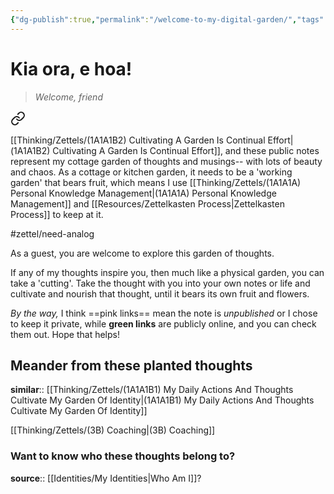 ```yaml
---
{"dg-publish":true,"permalink":"/welcome-to-my-digital-garden/","tags":["gardenEntry"],"noteIcon":"","created":"2025-05-30T14:25","updated":"2025-05-30T14:28"}
---
```



# Kia ora, e hoa! 
> _Welcome, friend_


<div class="transclusion internal-embed is-loaded"><a class="markdown-embed-link" href="/thinking/zettels/1-a1-a1-b-my-thoughts-are-a-cottage-garden/" aria-label="Open link"><svg xmlns="http://www.w3.org/2000/svg" width="24" height="24" viewBox="0 0 24 24" fill="none" stroke="currentColor" stroke-width="2" stroke-linecap="round" stroke-linejoin="round" class="svg-icon lucide-link"><path d="M10 13a5 5 0 0 0 7.54.54l3-3a5 5 0 0 0-7.07-7.07l-1.72 1.71"></path><path d="M14 11a5 5 0 0 0-7.54-.54l-3 3a5 5 0 0 0 7.07 7.07l1.71-1.71"></path></svg></a><div class="markdown-embed">





[[Thinking/Zettels/(1A1A1B2) Cultivating A Garden Is Continual Effort\|(1A1A1B2) Cultivating A Garden Is Continual Effort]], and these public notes represent my cottage garden of thoughts and musings-- with lots of beauty and chaos. As a cottage or kitchen garden, it needs to be a 'working garden' that bears fruit, which means I use [[Thinking/Zettels/(1A1A1A) Personal Knowledge Management\|(1A1A1A) Personal Knowledge Management]] and [[Resources/Zettelkasten Process\|Zettelkasten Process]] to keep at it. 

#zettel/need-analog 

</div></div>


As a guest, you are welcome to explore this garden of thoughts. 

If any of my thoughts inspire you, then much like a physical garden, you can take a 'cutting'. Take the thought with you into your own notes or life and cultivate and nourish that thought, until it bears its own fruit and flowers. 

_By the way,_ I think ==pink links== mean the note is _unpublished_ or I chose to keep it private, while **green links** are publicly online, and you can check them out. Hope that helps!

## Meander  from these planted thoughts

**similar**:: [[Thinking/Zettels/(1A1A1B1) My Daily Actions And Thoughts Cultivate My Garden Of Identity\|(1A1A1B1) My Daily Actions And Thoughts Cultivate My Garden Of Identity]]

[[Thinking/Zettels/(3B) Coaching\|(3B) Coaching]]


### Want to know who these thoughts belong to?
**source**:: [[Identities/My Identities\|Who Am I]]?
